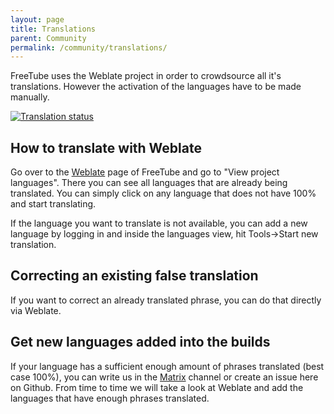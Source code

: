 ```yaml
---
layout: page
title: Translations
parent: Community
permalink: /community/translations/
---
```


FreeTube uses the Weblate project in order to crowdsource all it's translations. However the activation of the languages have to be made manually.

<a href="https://hosted.weblate.org/engage/free-tube/">
<img src="https://hosted.weblate.org/widgets/free-tube/-/287x66-grey.png" alt="Translation status" />
</a>

## How to translate with Weblate

Go over to the [Weblate](https://hosted.weblate.org/engage/free-tube/) page of FreeTube and go to "View project languages".
There you can see all languages that are already being translated. You can simply click on any language that does not have 100% and start translating.

If the language you want to translate is not available, you can add a new language by logging in and inside the languages view, hit Tools->Start new translation.

## Correcting an existing false translation

If you want to correct an already translated phrase, you can do that directly via Weblate.

## Get new languages added into the builds

If your language has a sufficient enough amount of phrases translated (best case 100%), you can write us in the [Matrix](https://matrix.to/#/#freetube:matrix.org) channel or create an issue here on Github. From time to time we will take a look at Weblate and add the languages that have enough phrases translated.
